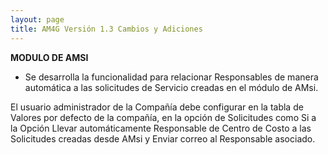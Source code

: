 ```yaml
---
layout: page
title: AM4G Versión 1.3 Cambios y Adiciones
---
```


**MODULO DE AMSI**



- Se desarrolla la funcionalidad para relacionar Responsables de manera automática a las solicitudes de Servicio creadas en el módulo de AMsi.


El usuario administrador de la Compañía debe configurar en la tabla de Valores por defecto de la compañía, en la opción de Solicitudes como Si a la Opción Llevar automáticamente Responsable de Centro de Costo a las Solicitudes creadas desde AMsi y Enviar correo al Responsable asociado.






